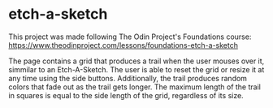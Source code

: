 # etch-a-sketch

This project was made following The Odin Project's Foundations course:
https://www.theodinproject.com/lessons/foundations-etch-a-sketch

The page contains a grid that produces a trail when the user mouses over it,
simmilar to an Etch-A-Sketch. The user is able to reset the grid or resize it
at any time using the side buttons. Additionally, the trail produces random
colors that fade out as the trail gets longer. The maximum length of the trail
in squares is equal to the side length of the grid, regardless of its size.
